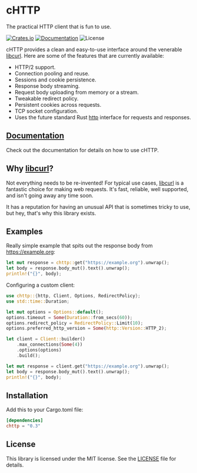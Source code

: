 # cHTTP

The practical HTTP client that is fun to use.

[![Crates.io](https://img.shields.io/crates/v/chttp.svg)](https://crates.io/crates/chttp)
[![Documentation](https://docs.rs/chttp/badge.svg)](https://docs.rs/chttp)
![License](https://img.shields.io/badge/license-MIT-blue.svg)

cHTTP provides a clean and easy-to-use interface around the venerable [libcurl]. Here are some of the features that are currently available:

- HTTP/2 support.
- Connection pooling and reuse.
- Sessions and cookie persistence.
- Response body streaming.
- Request body uploading from memory or a stream.
- Tweakable redirect policy.
- Persistent cookies across requests.
- TCP socket configuration.
- Uses the future standard Rust [http] interface for requests and responses.

## [Documentation](https://docs.rs/chttp)

Check out the documentation for details on how to use cHTTP.

## Why [libcurl]?

Not everything needs to be re-invented! For typical use cases, [libcurl] is a fantastic choice for making web requests. It's fast, reliable, well supported, and isn't going away any time soon.

It has a reputation for having an unusual API that is sometimes tricky to use, but hey, that's why this library exists.

## Examples

Really simple example that spits out the response body from https://example.org:

```rust
let mut response = chttp::get("https://example.org").unwrap();
let body = response.body_mut().text().unwrap();
println!("{}", body);
```

Configuring a custom client:

```rust
use chttp::{http, Client, Options, RedirectPolicy};
use std::time::Duration;

let mut options = Options::default();
options.timeout = Some(Duration::from_secs(60));
options.redirect_policy = RedirectPolicy::Limit(10);
options.preferred_http_version = Some(http::Version::HTTP_2);

let client = Client::builder()
    .max_connections(Some(4))
    .options(options)
    .build();

let mut response = client.get("https://example.org").unwrap();
let body = response.body_mut().text().unwrap();
println!("{}", body);
```

## Installation

Add this to your Cargo.toml file:

```toml
[dependencies]
chttp = "0.3"
```

## License

This library is licensed under the MIT license. See the [LICENSE](LICENSE) file for details.


[http]: https://github.com/hyperium/http
[libcurl]: https://curl.haxx.se/libcurl/
